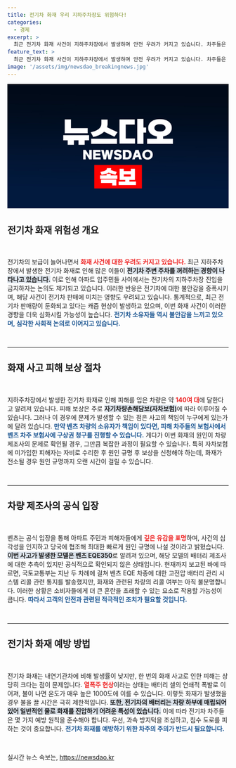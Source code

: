 ```yaml
---
title: 전기차 화재 우리 지하주차장도 위험하다!
categories:
  - 경제
excerpt: >
  최근 전기차 화재 사건이 지하주차장에서 발생하며 안전 우려가 커지고 있습니다. 차주들은 전기차 주차를 기피하고, 아파트에서 전기차 출입 금지를 논의 중입니다. 피해 보상 및 사고 원인 규명에 대한 논의도 활발해지고 있는데요. 전기차의 화재 위험을 줄이기 위한 조심스러운 접근이 필요한 시점입니다.
feature_text: >
  최근 전기차 화재 사건이 지하주차장에서 발생하며 안전 우려가 커지고 있습니다. 차주들은 전기차 주차를 기피하고, 아파트에서 전기차 출입 금지를 논의 중입니다. 피해 보상 및 사고 원인 규명에 대한 논의도 활발해지고 있는데요. 전기차의 화재 위험을 줄이기 위한 조심스러운 접근이 필요한 시점입니다.
image: '/assets/img/newsdao_breakingnews.jpg'
---
```


<p><img src="/assets/img/newsdao_breakingnews.jpg" alt="ranknews 속보" /></p>

<h2 data-ke-size="size26">전기차 화재 위험성 개요</h2>

<p data-ke-size="size16">&nbsp;</p>전기차의 보급이 늘어나면서 <b><span style="color: #ee2323;">화재 사건에 대한 우려도 커지고 있습니다.</span></b> 최근 지하주차장에서 발생한 전기차 화재로 인해 많은 이들이 <b><span style="background-color: #21538527;">전기차 주변 주차를 꺼려하는 경향이 나타나고 있습니다.</span></b> 이로 인해 아파트 입주민들 사이에서는 전기차의 지하주차장 진입을 금지하자는 논의도 제기되고 있습니다. 이러한 반응은 전기차에 대한 불안감을 증폭시키며, 해당 사건이 전기차 판매에 미치는 영향도 우려되고 있습니다. 통계적으로, 최근 전기차 판매량이 둔화되고 있다는 캐즘 현상이 발생하고 있으며, 이번 화재 사건이 이러한 경향을 더욱 심화시킬 가능성이 높습니다. <b><span style="color: #1a5490;">전기차 소유자들 역시 불안감을 느끼고 있으며, 심각한 사회적 논의로 이어지고 있습니다.</span></b>

<p data-ke-size="size16">&nbsp;</p><hr>

<h2 data-ke-size="size26">화재 사고 피해 보상 절차</h2>

<p data-ke-size="size16">&nbsp;</p>지하주차장에서 발생한 전기차 화재로 인해 피해를 입은 차량은 약 <b><span style="ee2323;color: #ee2323;">140여 대</span></b>에 달한다고 알려져 있습니다. 피해 보상은 주로 <b><span style="background-color: #21538527;">자기차량손해담보(자차보험)</span></b>에 따라 이루어질 수 있습니다. 그러나 이 경우에 문제가 발생할 수 있는 점은 사고의 책임이 누구에게 있는가에 달려 있습니다. <b><span style="color: #1a5490;">만약 벤츠 차량의 소유자가 책임이 있다면, 피해 차주들의 보험사에서 벤츠 차주 보험사에 구상권 청구를 진행할 수 있습니다.</span></b> 게다가 이번 화재의 원인이 차량 제조사의 문제로 확인될 경우, 그만큼 복잡한 과정이 필요할 수 있습니다. 특히 자차보험에 미가입한 피해자는 자비로 수리한 후 원인 규명 후 보상을 신청해야 하는데, 화재가 전소될 경우 원인 규명까지 오랜 시간이 걸릴 수 있습니다.

<p data-ke-size="size16">&nbsp;</p><hr>

<h2 data-ke-size="size26">차량 제조사의 공식 입장</h2>

<p data-ke-size="size16">&nbsp;</p>벤츠는 공식 입장을 통해 아파트 주민과 피해자들에게 <b><span style="ee2323;color: #ee2323;">깊은 유감을 표명</span></b>하며, 사건의 심각성을 인지하고 당국에 협조해 최대한 빠르게 원인 규명에 나설 것이라고 밝혔습니다. <b><span style="background-color: #21538527;">이번 사고가 발생한 모델은 벤츠 EQE350</span></b>로 알려져 있으며, 해당 모델의 배터리 제조사에 대한 추측이 있지만 공식적으로 확인되지 않은 상태입니다. 현재까지 보고된 바에 따르면, 국토교통부는 지난 두 차례에 걸쳐 벤츠 EQE 차종에 대한 고전압 배터리 관리 시스템 리콜 관련 통지를 발송했지만, 화재와 관련된 차량의 리콜 여부는 아직 불분명합니다. 이러한 상황은 소비자들에게 더 큰 혼란을 초래할 수 있는 요소로 작용할 가능성이 큽니다. <b><span style="color: #1a5490;">따라서 고객의 안전과 관련된 적극적인 조치가 필요할 것입니다.</span></b>

<p data-ke-size="size16">&nbsp;</p><hr>

<h2 data-ke-size="size26">전기차 화재 예방 방법</h2>

<p data-ke-size="size16">&nbsp;</p>전기차 화재는 내연기관차에 비해 발생률이 낮지만, 한 번의 화재 사고로 인한 피해는 상당히 크다는 점이 문제입니다. <b><span style="ee2323;color: #ee2323;">열폭주 현상</span></b>이라는 상태는 배터리 셀의 연쇄적 폭발로 이어져, 불이 나면 온도가 매우 높은 1000도에 이를 수 있습니다. 이렇듯 화재가 발생했을 경우 불을 끌 시간은 극히 제한적입니다. <b><span style="background-color: #21538527;">또한, 전기차의 배터리는 차량 하부에 매립되어 있어 일반적인 물로 화재를 진압하기 어려운 특성이 있습니다.</span></b> 이에 따라 전기차 차주들은 몇 가지 예방 원칙을 준수해야 합니다. 우선, 과속 방지턱을 조심하고, 침수 도로를 피하는 것이 중요합니다. <b><span style="color: #1a5490;">전기차 화재를 예방하기 위한 차주의 주의가 반드시 필요합니다.</span></b>

<p data-ke-size="size16">&nbsp;</p>
실시간 뉴스 속보는, <a href="https://newsdao.kr" rel="dofollow">https://newsdao.kr</a>


